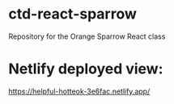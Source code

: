 # ctd-react-sparrow
Repository for the Orange Sparrow React class

# Netlify deployed view:
https://helpful-hotteok-3e6fac.netlify.app/

